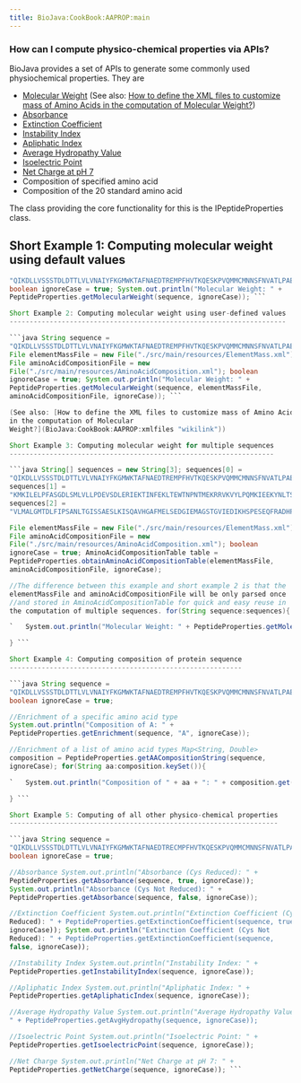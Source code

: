 ```yaml
---
title: BioJava:CookBook:AAPROP:main
---
```


### How can I compute physico-chemical properties via APIs?

BioJava provides a set of APIs to generate some commonly used
physiochemical properties. They are

-   [Molecular
    Weight](http://biojava.org/wiki/BioJava:CookBook:AAPROP:molecularweight)
    (See also: [How to define the XML files to customize mass of Amino
    Acids in the computation of Molecular
    Weight?](BioJava:CookBook:AAPROP:xmlfiles "wikilink"))
-   [Absorbance](http://biojava.org/wiki/BioJava:CookBook:AAPROP:absorbanceandextinctioncoefficient)
-   [Extinction
    Coefficient](http://biojava.org/wiki/BioJava:CookBook:AAPROP:absorbanceandextinctioncoefficient)
-   [Instability
    Index](http://biojava.org/wiki/BioJava:CookBook:AAPROP:instabilityindex)
-   [Apliphatic
    Index](http://biojava.org/wiki/BioJava:CookBook:AAPROP:apliphaticindex)
-   [Average Hydropathy
    Value](http://biojava.org/wiki/BioJava:CookBook:AAPROP:averagehydropathyvalue)
-   [Isoelectric
    Point](http://biojava.org/wiki/BioJava:CookBook:AAPROP:isoelectricpoint)
-   [Net Charge at pH
    7](http://biojava.org/wiki/BioJava:CookBook:AAPROP:netcharge)
-   Composition of specified amino acid
-   Composition of the 20 standard amino acid

The class providing the core functionality for this is the
IPeptideProperties class.

Short Example 1: Computing molecular weight using default values
----------------------------------------------------------------

```java String sequence =
"QIKDLLVSSSTDLDTTLVLVNAIYFKGMWKTAFNAEDTREMPFHVTKQESKPVQMMCMNNSFNVATLPAE";
boolean ignoreCase = true; System.out.println("Molecular Weight: " +
PeptideProperties.getMolecularWeight(sequence, ignoreCase)); ```

Short Example 2: Computing molecular weight using user-defined values
---------------------------------------------------------------------

```java String sequence =
"QIKDLLVSSSTDLDTTLVLVNAIYFKGMWKTAFNAEDTREMPFHVTKQESKPVQMMCMNNSFNVATLPAE";
File elementMassFile = new File("./src/main/resources/ElementMass.xml");
File aminoAcidCompositionFile = new
File("./src/main/resources/AminoAcidComposition.xml"); boolean
ignoreCase = true; System.out.println("Molecular Weight: " +
PeptideProperties.getMolecularWeight(sequence, elementMassFile,
aminoAcidCompositionFile, ignoreCase)); ```

(See also: [How to define the XML files to customize mass of Amino Acids
in the computation of Molecular
Weight?](BioJava:CookBook:AAPROP:xmlfiles "wikilink"))

Short Example 3: Computing molecular weight for multiple sequences
------------------------------------------------------------------

```java String[] sequences = new String[3]; sequences[0] =
"QIKDLLVSSSTDLDTTLVLVNAIYFKGMWKTAFNAEDTREMPFHVTKQESKPVQMMCMNNSFNVATLPAE";
sequences[1] =
"KMKILELPFASGDLSMLVLLPDEVSDLERIEKTINFEKLTEWTNPNTMEKRRVKVYLPQMKIEEKYNLTS";
sequences[2] =
"VLMALGMTDLFIPSANLTGISSAESLKISQAVHGAFMELSEDGIEMAGSTGVIEDIKHSPESEQFRADHP";

File elementMassFile = new File("./src/main/resources/ElementMass.xml");
File aminoAcidCompositionFile = new
File("./src/main/resources/AminoAcidComposition.xml"); boolean
ignoreCase = true; AminoAcidCompositionTable table =
PeptideProperties.obtainAminoAcidCompositionTable(elementMassFile,
aminoAcidCompositionFile, ignoreCase);

//The difference between this example and short example 2 is that the
elementMassFile and aminoAcidCompositionFile will be only parsed once
//and stored in AminoAcidCompositionTable for quick and easy reuse in
the computation of multiple sequences. for(String sequence:sequences){

`   System.out.println("Molecular Weight: " + PeptideProperties.getMolecularWeightBasedOnXML(sequence, table, ignoreCase));`

} ```

Short Example 4: Computing composition of protein sequence
----------------------------------------------------------

```java String sequence =
"QIKDLLVSSSTDLDTTLVLVNAIYFKGMWKTAFNAEDTREMPFHVTKQESKPVQMMCMNNSFNVATLPAE";
boolean ignoreCase = true;

//Enrichment of a specific amino acid type
System.out.println("Composition of A: " +
PeptideProperties.getEnrichment(sequence, "A", ignoreCase));

//Enrichment of a list of amino acid types Map<String, Double>
composition = PeptideProperties.getAACompositionString(sequence,
ignoreCase); for(String aa:composition.keySet()){

`   System.out.println("Composition of " + aa + ": " + composition.get(aa));`

} ```

Short Example 5: Computing of all other physico-chemical properties
-------------------------------------------------------------------

```java String sequence =
"QIKDLLVSSSTDLDTTLVLVNAIYFKGMWKTAFNAEDTRECMPFHVTKQESKPVQMMCMNNSFNVATLPAE";
boolean ignoreCase = true;

//Absorbance System.out.println("Absorbance (Cys Reduced): " +
PeptideProperties.getAbsorbance(sequence, true, ignoreCase));
System.out.println("Absorbance (Cys Not Reduced): " +
PeptideProperties.getAbsorbance(sequence, false, ignoreCase));

//Extinction Coefficient System.out.println("Extinction Coefficient (Cys
Reduced): " + PeptideProperties.getExtinctionCoefficient(sequence, true,
ignoreCase)); System.out.println("Extinction Coefficient (Cys Not
Reduced): " + PeptideProperties.getExtinctionCoefficient(sequence,
false, ignoreCase));

//Instability Index System.out.println("Instability Index: " +
PeptideProperties.getInstabilityIndex(sequence, ignoreCase));

//Apliphatic Index System.out.println("Apliphatic Index: " +
PeptideProperties.getApliphaticIndex(sequence, ignoreCase));

//Average Hydropathy Value System.out.println("Average Hydropathy Value:
" + PeptideProperties.getAvgHydropathy(sequence, ignoreCase));

//Isoelectric Point System.out.println("Isoelectric Point: " +
PeptideProperties.getIsoelectricPoint(sequence, ignoreCase));

//Net Charge System.out.println("Net Charge at pH 7: " +
PeptideProperties.getNetCharge(sequence, ignoreCase)); ```
